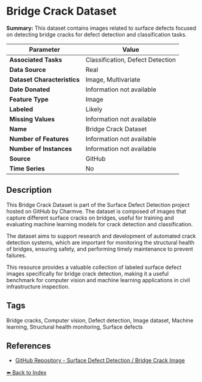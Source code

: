 # Bridge Crack Dataset

**Summary:** This dataset contains images related to surface defects focused on detecting bridge cracks for defect detection and classification tasks.

| Parameter | Value |
| --- | --- |
| **Associated Tasks** | Classification, Defect Detection |
| **Data Source** | Real |
| **Dataset Characteristics** | Image, Multivariate |
| **Date Donated** | Information not available |
| **Feature Type** | Image |
| **Labeled** | Likely |
| **Missing Values** | Information not available |
| **Name** | Bridge Crack Dataset |
| **Number of Features** | Information not available |
| **Number of Instances** | Information not available |
| **Source** | GitHub |
| **Time Series** | No |

## Description

This Bridge Crack Dataset is part of the Surface Defect Detection project hosted on GitHub by Charmve. The dataset is composed of images that capture different surface cracks on bridges, useful for training and evaluating machine learning models for crack detection and classification.

The dataset aims to support research and development of automated crack detection systems, which are important for monitoring the structural health of bridges, ensuring safety, and performing timely maintenance to prevent failures.

This resource provides a valuable collection of labeled surface defect images specifically for bridge crack detection, making it a useful benchmark for computer vision and machine learning applications in civil infrastructure inspection.

## Tags

Bridge cracks, Computer vision, Defect detection, Image dataset, Machine learning, Structural health monitoring, Surface defects

## References

- [GitHub Repository - Surface Defect Detection / Bridge Crack Image](https://github.com/Charmve/Surface-Defect-Detection/tree/master/Bridge_Crack_Image)

[⬅️ Back to Index](../README.md)
